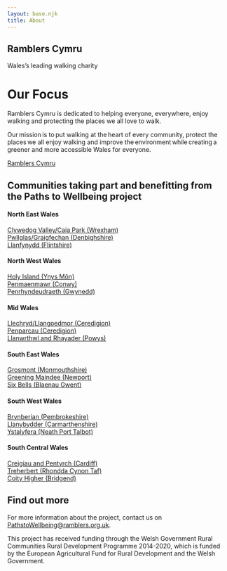 ```yaml
---
layout: base.njk
title: About
---
```


<section class="hero about">
<div class="prose">

<h1>Ramblers Cymru</h1>

Wales’s leading walking charity

</div>
</section>

<div class="box">
<div class="inner">

# Our Focus

Ramblers Cymru is dedicated to helping everyone, everywhere, enjoy walking and protecting the places we all love to walk.

Our mission is to put walking at the heart of every community, protect the places we all enjoy walking and improve the environment while creating a greener and more accessible Wales for everyone.

[Ramblers Cymru](https://beta.ramblers.org.uk/wales)

</div>
</div>

## Communities taking part and benefitting from the Paths to Wellbeing project

<div class="communities">
<section>

#### North East Wales 
<a href="https://pathstowellbeing.ramblers.org.uk/static/data/community/clywedog_valley_caia_park.pdf" target="_blank" rel="noopener noreferrer"> Clywedog Valley/Caia Park (Wrexham) </a><br>
<a href="https://pathstowellbeing.ramblers.org.uk/static/data/community/pwllglas_graigfechan.pdf" target="_blank" rel="noopener noreferrer"> Pwllglas/Graigfechan (Denbighshire) </a><br> 
<a href="https://pathstowellbeing.ramblers.org.uk/static/data/community/llanfynydd.pdf" target="_blank" rel="noopener noreferrer"> Llanfynydd (Flintshire) </a>

</section>
<section>

#### North West Wales 
<a href="https://pathstowellbeing.ramblers.org.uk/static/data/community/holy_island.pdf" target="_blank" rel="noopener noreferrer"> Holy Island (Ynys Môn) </a><br>
<a href="https://pathstowellbeing.ramblers.org.uk/static/data/community/penmaenmawr.pdf" target="_blank" rel="noopener noreferrer"> Penmaenmawr (Conwy) </a><br>
<a href="https://pathstowellbeing.ramblers.org.uk/static/data/community/penrhyndeudraeth.pdf" target="_blank" rel="noopener noreferrer"> Penrhyndeudraeth (Gwynedd) </a>

</section>
<section>

#### Mid Wales  
<a href="https://pathstowellbeing.ramblers.org.uk/static/data/community/llechryd.pdf" target="_blank" rel="noopener noreferrer"> Llechryd/Llangoedmor (Ceredigion) </a>  
<a href="https://pathstowellbeing.ramblers.org.uk/static/data/community/penparcau.pdf" target="_blank" rel="noopener noreferrer"> Penparcau (Ceredigion) </a>   
<a href="https://pathstowellbeing.ramblers.org.uk/static/data/community/rhayader.pdf" target="_blank" rel="noopener noreferrer"> Llanwrthwl and Rhayader (Powys) </a>
 
</section>
<section>

#### South East Wales  
<a href="https://pathstowellbeing.ramblers.org.uk/static/data/community/grosmont.pdf" target="_blank" rel="noopener noreferrer"> Grosmont (Monmouthshire) </a>   
<a href="https://pathstowellbeing.ramblers.org.uk/static/data/community/maindee.pdf" target="_blank" rel="noopener noreferrer"> Greening Maindee (Newport) </a>    
<a href="https://pathstowellbeing.ramblers.org.uk/static/data/community/six_bells.pdf" target="_blank" rel="noopener noreferrer"> Six Bells (Blaenau Gwent) </a>
  
</section>
<section>

#### South West Wales 
<a href="https://pathstowellbeing.ramblers.org.uk/static/data/community/brynberian.pdf" target="_blank" rel="noopener noreferrer"> Brynberian (Pembrokeshire) </a>     
<a href="https://pathstowellbeing.ramblers.org.uk/static/data/community/llanybydder.pdf" target="_blank" rel="noopener noreferrer"> Llanybydder (Carmarthenshire) </a>      
<a href="https://pathstowellbeing.ramblers.org.uk/static/data/community/ystalyfera.pdf" target="_blank" rel="noopener noreferrer"> Ystalyfera (Neath Port Talbot) </a>
  
</section>
<section>

#### South Central Wales  
<a href="https://pathstowellbeing.ramblers.org.uk/static/data/community/pentyrch.pdf" target="_blank" rel="noopener noreferrer"> Creigiau and Pentyrch (Cardiff) </a><br> 
<a href="https://pathstowellbeing.ramblers.org.uk/static/data/community/treherbert.pdf" target="_blank" rel="noopener noreferrer"> Treherbert (Rhondda Cynon Taf) </a><br> 
<a href="https://pathstowellbeing.ramblers.org.uk/static/data/community/coity.pdf" target="_blank" rel="noopener noreferrer"> Coity Higher (Bridgend) </a> 
  
</section>
</div>

<div class="box">
<div class="inner">

## Find out more 

For more information about the project, contact us on <a href="mailto:pathtowellbeing@ramblers.org.uk">PathstoWellbeing@ramblers.org.uk</a>.

This project has received funding through the Welsh Government Rural Communities Rural Development Programme 2014-2020, which is funded by the European Agricultural Fund for Rural Development and the Welsh Government.

</div>
</div>
